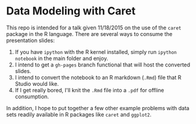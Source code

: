 # Data Modeling with Caret

This repo is intended for a talk given 11/18/2015 on the use of the `caret` package in the R language.  There are several ways to consume the presentation slides:

1. If you have `ipython` with the R kernel installed, simply run `ipython notebook` in the main folder and enjoy.
2. I intend to get a `gh-pages` branch functional that will host the converted slides.
3. I intend to convert the notebook to an R markdown (`.Rmd`) file that R Studio would like.
4. If I get really bored, I'll knit the `.Rmd` file into a `.pdf` for offline consumption.

In addition, I hope to put together a few other example problems with data sets readily available in R packages like `caret` and `ggplot2`.
